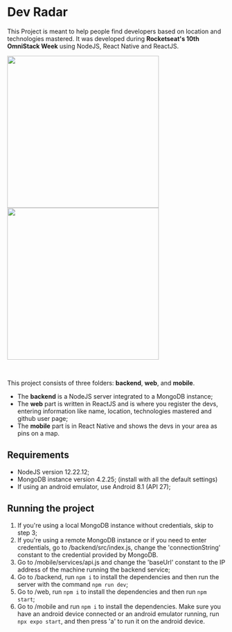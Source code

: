# Dev Radar

This Project is meant to help people find developers based on location and technologies mastered. It was developed during **Rocketseat's 10th OmniStack Week** using NodeJS, React Native and ReactJS.

<img src="https://github.com/nicolastmaia/dev-radar/assets/45211638/8406fcc7-fdc6-4864-af59-c14d135d6c0a" height="350"/>
<img src="https://github.com/nicolastmaia/dev-radar/assets/45211638/362fae87-de01-40dc-a529-d5a656f71b9c" height="350"/>

&nbsp;

This project consists of three folders: **backend**, **web**, and **mobile**.

- The **backend** is a NodeJS server integrated to a MongoDB instance;
- The **web** part is written in ReactJS and is where you register the devs, entering information like name, location, technologies mastered and github user page;
- The **mobile** part is in React Native and shows the devs in your area as pins on a map.

## Requirements
- NodeJS version 12.22.12;
- MongoDB instance version 4.2.25; (install with all the default settings)
- If using an android emulator, use Android 8.1 (API 27);

## Running the project
1. If you're using a local MongoDB instance without credentials, skip to step 3;
2. If you're using a remote MongoDB instance or if you need to enter credentials, go to /backend/src/index.js, change the 'connectionString' constant to the credential provided by MongoDB.
3. Go to /mobile/services/api.js and change the 'baseUrl' constant to the IP address of the machine running the backend service;
4. Go to /backend, run `npm i` to install the dependencies and then run the server with the command `npm run dev`;
5. Go to /web, run `npm i` to install the dependencies and then run `npm start`;
6. Go to /mobile and run `npm i` to install the dependencies. Make sure you have an android device connected or an android emulator running,  run `npx expo start`, and then press 'a' to run it on the android device.
